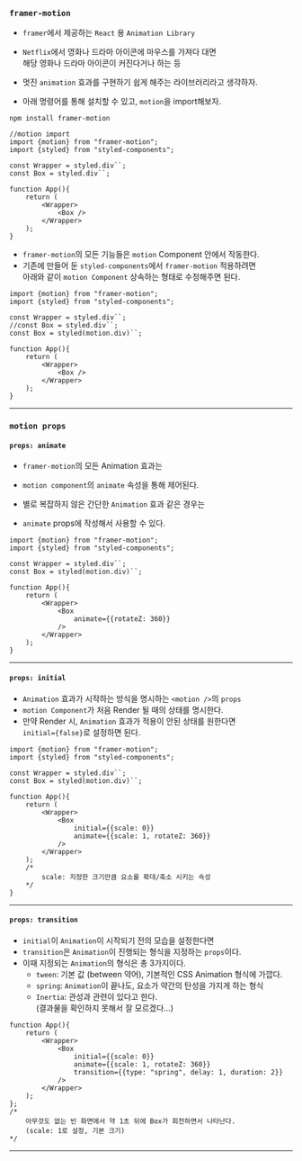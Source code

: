 
### `framer-motion`

- `framer`에서 제공하는 `React` 용 `Animation Library`
- `Netflix`에서 영화나 드라마 아이콘에 마우스를 가져다 대면  <br/>
	해당 영화나 드라마 아이콘이 커진다거나 하는 등
- 멋진 `animation` 효과를 구현하기 쉽게 해주는 라이브러리라고 생각하자.

- 아래 명령어를 통해 설치할 수 있고, `motion`을 import해보자.

``` shell
npm install framer-motion
```

``` tsx
//motion import
import {motion} from "framer-motion";
import {styled} from "styled-components";

const Wrapper = styled.div``;
const Box = styled.div``;

function App(){
	return (
		<Wrapper>
			<Box />
		</Wrapper>
	);
}
```

- `framer-motion`의 모든 기능들은 `motion` Component 안에서 작동한다.
- 기존에 만들어 둔 `styled-components`에서 `framer-motion` 적용하려면 <br/>
	아래와 같이 `motion Component` 상속하는 형태로 수정해주면 된다.

``` tsx
import {motion} from "framer-motion";
import {styled} from "styled-components";

const Wrapper = styled.div``;
//const Box = styled.div``;
const Box = styled(motion.div)``; 

function App(){
	return (
		<Wrapper>
			<Box />
		</Wrapper>
	);
}
```

---

### `motion props`

#### `props: animate`

- `framer-motion`의 모든 Animation 효과는 
- `motion component`의 `animate` 속성을 통해  제어된다.

- 별로 복잡하지 않은 간단한 `Animation` 효과 같은 경우는
- `animate` props에 작성해서 사용할 수 있다.

``` tsx
import {motion} from "framer-motion";
import {styled} from "styled-components";

const Wrapper = styled.div``;
const Box = styled(motion.div)``; 

function App(){
	return (
		<Wrapper>
			<Box 
				animate={{rotateZ: 360}}
			/>
		</Wrapper>
	);
}
```


---
#### `props: initial`

- `Animation` 효과가 시작하는 방식을 명시하는 `<motion />`의 `props`
-  `motion Component`가 처음 Render 될 때의 상태를 명시한다.
- 만약 Render 시, `Animation` 효과가 적용이 안된 상태를 원한다면 <br/>
	`initial={false}`로 설정하면 된다.

``` tsx
import {motion} from "framer-motion";
import {styled} from "styled-components";

const Wrapper = styled.div``;
const Box = styled(motion.div)``; 

function App(){
	return (
		<Wrapper>
			<Box 
				initial={{scale: 0}}
				animate={{scale: 1, rotateZ: 360}}
			/>
		</Wrapper>
	);
	/*
		scale: 지정한 크기만큼 요소를 확대/축소 시키는 속성
	*/
}
```

---
#### `props: transition`

- `initial`이 `Animation`이 시작되기 전의 모습을 설정한다면
- `transition`은 `Animation`이 진행되는 형식을 지정하는 `props`이다.
- 이때 지정되는 `Animation`의 형식은 총 3가지이다.
	- `tween`: 기본 값 (between 약어), 기본적인 CSS Animation 형식에 가깝다.
	- `spring`: `Animation`이 끝나도, 요소가 약간의 탄성을 가지게 하는 형식
	- `Inertia`: 관성과 관련이 있다고 한다. <br/>
			(결과물을 확인하지 못해서 잘 모르겠다...)

``` tsx
function App(){
	return (
		<Wrapper>
			<Box 
				initial={{scale: 0}}
				animate={{scale: 1, rotateZ: 360}}
				transition={{type: "spring", delay: 1, duration: 2}}
			/>
		</Wrapper>
	);
};
/*
	아무것도 없는 빈 화면에서 약 1초 뒤에 Box가 회전하면서 나타난다.
	(scale: 1로 설정, 기본 크기)
*/
```

---

